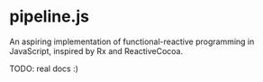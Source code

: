# pipeline.js

An aspiring implementation of functional-reactive programming in JavaScript, inspired by Rx and ReactiveCocoa.

TODO: real docs :)
